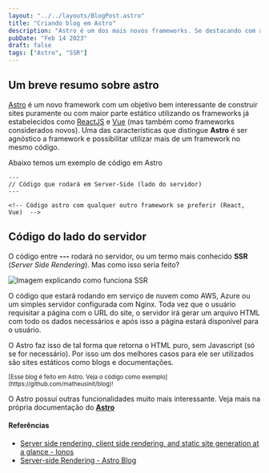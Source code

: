 ```yaml
---
layout: "../../layouts/BlogPost.astro"
title: "Criando blog em Astro"
description: "Astro é um dos mais novos frameworks. Se destacando com as Islands e a geração de código estático"
pubDate: "Feb 14 2023"
draft: false
tags: ["Astro", "SSR"]
---
```


<h2 className="leading-tight font-medium text-3xl">
  Um breve resumo sobre astro
</h2>

[Astro](https://astro.build/) é um novo framework com um objetivo bem interessante de construir sites puramente ou com maior parte estático utilizando os frameworks já estabelecidos como [ReactJS](https://reactjs.org/) e
[Vue](https://vuejs.org/) (mas também como frameworks considerados novos). Uma das características que distingue **Astro** é ser agnóstico a framework e possibilitar utilizar mais de um framework no mesmo código.

<p>Abaixo temos um exemplo de código em Astro</p>

```astro
---
// Código que rodará em Server-Side (lado do servidor)
---

<!-- Código astro com qualquer outro framework se preferir (React, Vue)  -->
```

<h2 className="leading-tight font-medium text-3xl">
  Código do lado do servidor
</h2>

O código entre **---** rodará no servidor, ou um termo mais conhecido **SSR** (_Server Side Rendering_). Mas como isso seria feito?

![Imagem explicando como funciona SSR](https://www.ionos.com/digitalguide/fileadmin/DigitalGuide/Screenshots_2022/Server-side-rendering-diagram.png)

O código que estará rodando em serviço de nuvem como AWS, Azure ou um simples servidor configurada com Nginx. Toda vez que o usuário requisitar a página com o URL do site, o servidor irá gerar um arquivo HTML com todo os dados necessários e após isso a página estará disponível para o usuário.

O Astro faz isso de tal forma que retorna o HTML puro, sem Javascript (só se for necessário). Por isso um dos melhores casos para ele ser utilizados são sites estáticos como blogs e documentações.

<small>
  [Esse blog é feito em Astro. Veja o código como
  exemplo](https://github.com/matheusinit/blog)!
</small>

O Astro possuí outras funcionalidades muito mais interessante. Veja mais na própria documentação do **[Astro](https://docs.astro.build/)**

<h4 className="leading-loose font-medium text-2xl">Referências</h4>

<ul className="list-disc ml-8">
  <li>
    <a className="hover:text-gray-600 dark:hover:text-gray-400" href="https://www.ionos.com/digitalguide/websites/web-development/server-side-and-client-side-scripting-the-differences/">Server side rendering, client side rendering, and static site generation at a glance - Ionos</a>
  </li>

  <li>
    <a className="hover:text-gray-600 dark:hover:text-gray-400" href="https://docs.astro.build/en/guides/server-side-rendering/">Server⁠-⁠side Rendering - Astro Blog</a>
  </li>
</ul>
